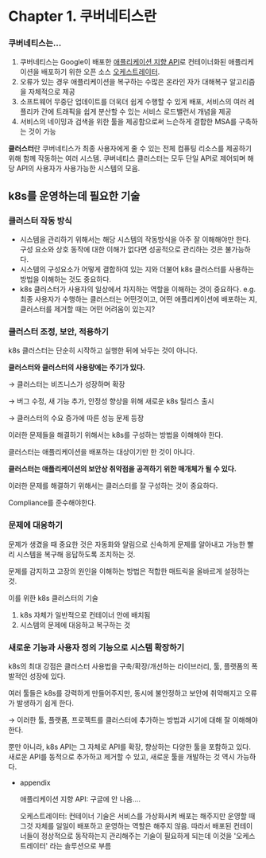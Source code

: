 # **Chapter 1. 쿠버네티스란**

### 쿠버네티스는...

1. 쿠버네티스는 Google이 배포한 [애플리케이션 지향 API]()로 컨테이너화된 애플리케이션을 배포하기 위한 오픈 소스 [오케스트레이터]().
2. 오류가 있는 경우 애플리케이션을 복구하는 수많은 온라인 자가 대해복구 알고리즘을 자체적으로 제공
3. 소프트웨어 무중단 업데이트를 더욱더 쉽게 수행할 수 있게 배포, 서비스의 여러 레플리카 간에 트래픽을 쉽게 분산할 수 있는 서비스 로드밸런서 개념을 제공
4. 서비스의 네이밍과 검색을 위한 툴을 제공함으로써 느슨하게 결합한 MSA를 구축하는 것이 가능

**클러스터**란 쿠버네티스가 최종 사용자에게 줄 수 있는 전체 컴퓨팅 리소스를 제공하기 위해 함께 작동하는 여러 시스템. 쿠버네티스 클러스터는 모두 단일 API로 제어되며 해당 API의 사용자가 사용가능한 시스템의 모음.

## k8s를 운영하는데 필요한 기술

### 클러스터 작동 방식

- 시스템을 관리하기 위해서는 해당 시스템의 작동방식을 아주 잘 이해해야만 한다. 구성 요소와 상호 동작에 대한 이해가 없다면 성공적으로 관리하는 것은 불가능하다.
- 시스템의 구성요소가 어떻게 결합하여 있는 지와 더불어 k8s 클러스터를 사용하는 방법을 이해하는 것도 중요하다.
- k8s 클러스터가 사용자의 일상에서 차지하는 역할을 이해하는 것이 중요하다. 
e.g. 최종 사용자가 수행하는 클러스터는 어떤것이고, 어떤 애플리케이션에 배포하는 지, 클러스터를 제거할 때는 어떤 어려움이 있는지?

### 클러스터 조정, 보안, 적용하기

k8s 클러스터는 단순히 시작하고 실행한 뒤에 놔두는 것이 아니다.

**클러스터와 클러스터의 사용량에는 주기가 있다.**

→ 클러스터는 비즈니스가 성장하며 확장

→ 버그 수정, 새 기능 추가, 안정성 향상을 위해 새로운 k8s 릴리스 출시

→ 클러스터의 수요 증가에 따른 성능 문제 등장

이러한 문제들을 해결하기 위해서는 k8s를 구성하는 방법을 이해해야 한다.

클러스터는 애플리케이션을 배포하는 대상이기만 한 것이 아니다.

**클러스터는 애플리케이션의 보안상 취약점을 공격하기 위한 매개체가 될 수 있다.**

이러한 문제를 해결하기 위해서는 클러스터를 잘 구성하는 것이 중요하다.

Compliance를 준수해야한다.

### 문제에 대응하기

문제가 생겼을 때 중요한 것은 자동화와 알림으로 신속하게 문제를 알아내고 가능한 빨리 시스템을 복구해 응답하도록 조치하는 것.

문제를 감지하고 고장의 원인을 이해하는 방법은 적합한 매트릭을 올바르게 설정하는 것.

이를 위한 k8s 클러스터의 기술

1. k8s 자체가 일반적으로 컨테이너 안에 배치됨
2. 시스템의 문제에 대응하고 복구하는 것

### 새로운 기능과 사용자 정의 기능으로 시스템 확장하기

k8s의 최대 강점은 클러스터 사용법을 구축/확장/개선하는 라이브러리, 툴, 플랫폼의 폭발적인 성장에 있다.

여러 툴들은 k8s를 강력하게 만들어주지만, 동시에 불안정하고 보안에 취약해지고 오류가 발생하기 쉽게 한다.

→ 이러한 툴, 플랫폼, 프로젝트를 클러스터에 추가하는 방법과 시기에 대해 잘 이해해야한다.

뿐만 아니라, k8s API는 그 자체로 API를 확장, 향상하는 다양한 툴을 포함하고 있다. 새로운 API를 동적으로 추가하고 제거할 수 있고, 새로운 툴을 개발하는 것 역시 가능하다.

- appendix

    애플리케이션 지향 API: 구글에 안 나옴....

    오케스트레이터: 컨테이너 기술은 서비스를 가상화시켜 배포는 해주지만 운영할 때 그것 자체를 일일이 배포하고 운영하는 역할은 해주지 않음. 따라서 배포된 컨테이너들이 정상적으로 동작하는지 관리해주는 기술이 필요하게 되는데 이것을 '오케스트레이터' 라는 솔루션으로 부름